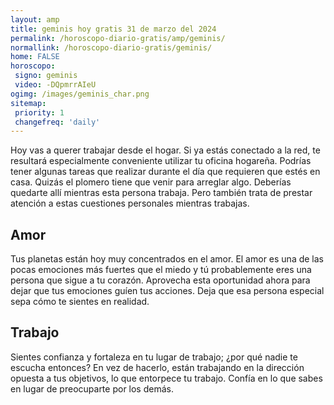 ```yaml
---
layout: amp
title: geminis hoy gratis 31 de marzo del 2024 
permalink: /horoscopo-diario-gratis/amp/geminis/
normallink: /horoscopo-diario-gratis/geminis/
home: FALSE
horoscopo:
 signo: geminis
 video: -DQpmrrAIeU
ogimg: /images/geminis_char.png
sitemap:
 priority: 1
 changefreq: 'daily'
---
```



Hoy  vas a querer trabajar desde el hogar. Si ya estás conectado a la red, te resultará especialmente conveniente utilizar tu oficina hogareña. Podrías tener algunas tareas que realizar durante el día que requieren que estés en casa. Quizás el plomero tiene que venir para arreglar algo. Deberías quedarte allí mientras esta persona trabaja. Pero también trata de prestar atención a estas cuestiones personales mientras trabajas.

## Amor

Tus planetas están hoy muy concentrados en el amor. El amor es una de las pocas emociones más fuertes que el miedo y tú probablemente eres una persona que sigue a tu corazón. Aprovecha esta oportunidad ahora para dejar que tus emociones guíen tus acciones. Deja que esa persona especial sepa cómo te sientes en realidad.

## Trabajo

Sientes confianza y fortaleza en tu lugar de trabajo; ¿por qué nadie te escucha entonces? En vez de hacerlo, están trabajando en la dirección opuesta a tus objetivos, lo que entorpece tu trabajo. Confía en lo que sabes en lugar de preocuparte por los demás.